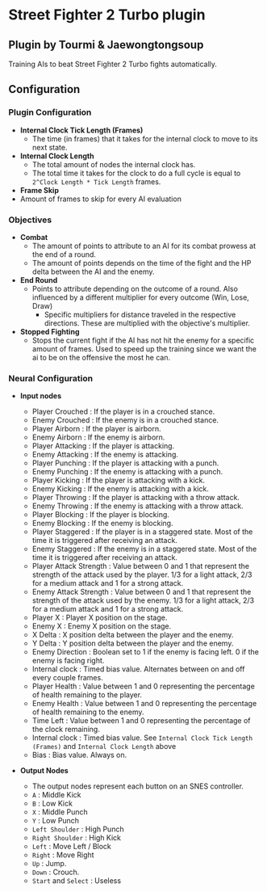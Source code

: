 # Street Fighter 2 Turbo plugin
Plugin by Tourmi & Jaewongtongsoup
-------
Training AIs to beat Street Fighter 2 Turbo fights automatically.

## Configuration

### Plugin Configuration
* **Internal Clock Tick Length (Frames)**
  * The time (in frames) that it takes for the internal clock to move to its next state.
* **Internal Clock Length**
  * The total amount of nodes the internal clock has.
  * The total time it takes for the clock to do a full cycle is equal to `2^Clock Length * Tick Length` frames.
 * **Frame Skip**
  * Amount of frames to skip for every AI evaluation

### Objectives

* **Combat**
  * The amount of points to attribute to an AI for its combat prowess at the end of a round. 
  * The amount of points depends on the time of the fight and the HP delta between the AI and the enemy.
* **End Round**
  * Points to attribute depending on the outcome of a round. Also influenced by a different multiplier for every outcome (Win, Lose, Draw)
    * Specific multipliers for distance traveled in the respective directions. These are multiplied with the objective's multiplier.
* **Stopped Fighting**
  * Stops the current fight if the AI has not hit the enemy for a specific amount of frames. Used to speed up the training since we want the ai to be on the offensive the most he can.


### Neural Configuration

* **Input nodes**
  * Player Crouched : If the player is in a crouched stance.
  * Enemy Crouched : If the enemy is in a crouched stance.
  * Player Airborn : If the player is airborn.
  * Enemy Airborn : If the enemy is airborn.
  * Player Attacking : If the player is attacking.
  * Enemy Attacking : If the enemy is attacking.
  * Player Punching : If the player is attacking with a punch.
  * Enemy Punching : If the enemy is attacking with a punch.
  * Player Kicking : If the player is attacking with a kick.
  * Enemy Kicking : If the enemy is attacking with a kick.
  * Player Throwing : If the player is attacking with a throw attack.
  * Enemy Throwing : If the enemy is attacking with a throw attack.
  * Player Blocking : If the player is blocking.
  * Enemy Blocking : If the enemy is blocking.
  * Player Staggered : If the player is in a staggered state. Most of the time it is triggered after receiving an attack.
  * Enemy Staggered : If the enemy is in a staggered state. Most of the time it is triggered after receiving an attack.
  * Player Attack Strength : Value between 0 and 1 that represent the strength of the attack used by the player. 1/3 for a light attack, 2/3 for a medium attack and 1 for a strong attack.
  * Enemy Attack Strength : Value between 0 and 1 that represent the strength of the attack used by the enemy. 1/3 for a light attack, 2/3 for a medium attack and 1 for a strong attack.
  * Player X : Player X position on the stage.
  * Enemy X : Enemy X position on the stage.
  * X Delta : X position delta between the player and the enemy.
  * Y Delta : Y position delta between the player and the enemy.
  * Enemy Direction : Boolean set to 1 if the enemy is facing left. 0 if the enemy is facing right.
  * Internal clock : Timed bias value. Alternates between on and off every couple frames.
  * Player Health : Value between 1 and 0 representing the percentage of health remaining to the player.
  * Enemy Health : Value between 1 and 0 representing the percentage of health remaining to the enemy.
  * Time Left : Value between 1 and 0 representing the percentage of the clock remaining.
  * Internal clock : Timed bias value. See `Internal Clock Tick Length (Frames)` and `Internal Clock Length` above
  * Bias : Bias value. Always on.

* **Output Nodes**
  * The output nodes represent each button on an SNES controller.
  * `A` : Middle Kick
  * `B` : Low Kick
  * `X` : Middle Punch
  * `Y` : Low Punch
  * `Left Shoulder` : High Punch
  * `Right Shoulder` : High Kick
  * `Left` : Move Left / Block
  * `Right` : Move Right
  * `Up` : Jump.
  * `Down` : Crouch.
  * `Start` and `Select` : Useless
